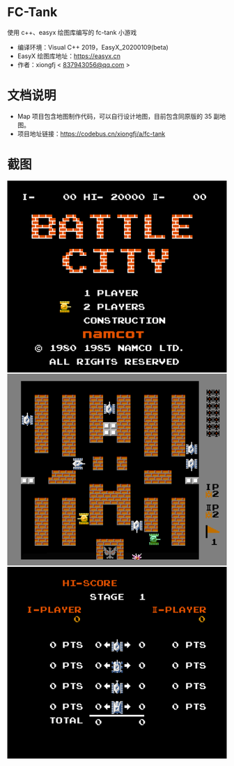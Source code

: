 # FC-Tank

使用 c++、easyx 绘图库编写的 fc-tank 小游戏
* 编译环境：Visual C++ 2019，EasyX_20200109(beta)
* EasyX 绘图库地址：https://easyx.cn
* 作者：xiongfj  < 837943056@qq.com >

# 文档说明
* Map 项目包含地图制作代码，可以自行设计地图，目前包含同原版的 35 副地图。
* 项目地址链接：https://codebus.cn/xiongfj/a/fc-tank

# 截图
![image](https://raw.githubusercontent.com/xiongfj/FC-Tank/master/Screenshot/1.png)
![image](https://raw.githubusercontent.com/xiongfj/FC-Tank/master/Screenshot/2.png)
![image](https://raw.githubusercontent.com/xiongfj/FC-Tank/master/Screenshot/3.png)
